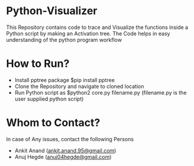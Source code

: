 # Python-Visualizer
This Repository contains code to trace and Visualize the functions inside a Python script by making an Activation tree.
The Code helps in easy understanding of the python program workflow


# How to Run?
*  Install pptree package $pip install pptree
*  Clone the Repository and navigate to cloned location
*  Run Python script as $python2 core.py filename.py  (filename.py is the user supplied python script) 


# Whom to Contact?
In case of Any issues, contact the following Persons
* Ankit Anand (ankit.anand.95@gmail.com)
* Anuj Hegde (anuj04hegde@gmail.com)
